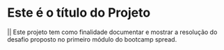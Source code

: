 # Este é o título do Projeto

|| Este projeto tem como finalidade documentar e mostrar a resolução do desafio proposto no primeiro módulo do bootcamp spread.
